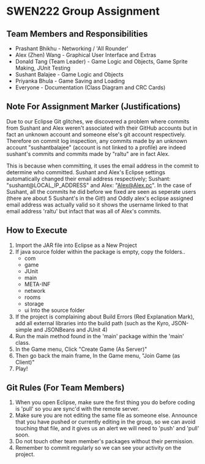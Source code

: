 # SWEN222 Group Assignment

## Team Members and Responsibilities
* Prashant Bhikhu - Networking / 'All Rounder'
* Alex (Zhen) Wang - Graphical User Interface and Extras
* Donald Tang (Team Leader) - Game Logic and Objects, Game Sprite Making, JUnit Testing
* Sushant Balajee - Game Logic and Objects
* Priyanka Bhula  - Game Saving and Loading
* Everyone - Documentation (Class Diagram and CRC Cards)

## Note For Assignment Marker (Justifications)
Due to our Eclipse Git glitches, we discovered a problem where commits from Sushant and Alex weren't associated with their GitHub accounts but in fact an unknown account and someone else's git account respectively. Therefore on commit log inspection, any commits made by an unknown account "sushantbalajee" (account is not linked to a profile) are indeed sushant's commits and commits made by "raltu" are in fact Alex.

This is because when committing, it uses the email address in the commit to determine who committed. Sushant and Alex's Eclipse settings automatically changed their email address respectively; Sushant: "sushant@LOCAL_IP_ADDRESS" and Alex: "Alex@Alex.pc". In the case of Sushant, all the commits he did before we fixed are seen as seperate users (there are about 5 Sushant's in the Git!) and Oddly alex's eclipse assigned email address was actually valid so it shows the username linked to that email address 'raltu' but infact that was all of Alex's commits.


## How to Execute
1. Import the JAR file into Eclipse as a New Project
2. If java source folder within the package is empty, copy the folders..
	* com
	* game
	* JUnit
	* main
	* META-INF
	* network
	* rooms
	* storage
	* ui
  Into the source folder
3. If the project is complaining about Build Errors (Red Explanation Mark), add all external libraries into the build path (such as the Kyro, JSON-simple and JSONBeans and JUnit 4)
4. Run the main method found in the 'main' package within the 'main' class.
5. In the Game menu, Click "Create Game (As Server)"
6. Then go back the main frame, In the Game menu, "Join Game (as Client)"
7. Play!

## Git Rules (For Team Members)
1. When you open Eclipse, make sure the first thing you do before coding is 'pull' so you are sync'd with the remote server.
2. Make sure you are not editing the same file as someone else. Announce that you have pushed or currently editing in the group, so we can avoid touching that file, and it gives us an alert we will need to 'push' and 'pull' soon.
3. Do not touch other team member's packages without their permission.
4. Remember to commit regularly so we can see your activity on the project.
